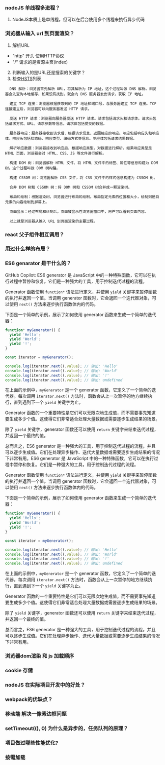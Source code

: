 ### nodeJS 单线程多进程？

1. NodeJS本质上是单线程，但可以在后台使用多个线程来执行异步代码


### 浏览器从输入 url 到页面渲染？
1. 解析URL 
  * "http" 开头 使用HTTP协议
  * "/"  请求的是资源主页(index)
2. 判断输入的是URL还是搜索的关键字？
3. 检查[HSTS](https://zh.wikipedia.org/wiki/HTTP%E4%B8%A5%E6%A0%BC%E4%BC%A0%E8%BE%93%E5%AE%89%E5%85%A8)列表


```
  DNS 解析：浏览器首先解析 URL，将其解析为 IP 地址，这个过程叫做 DNS 解析。浏览器会先查询本地缓存，如果没有找到，就会向 DNS 服务器发出请求，获取 IP 地址。

  建立 TCP 连接：浏览器根据获取到的 IP 地址和端口号，与服务器建立 TCP 连接。TCP 连接建立后，浏览器可以向服务器发送 HTTP 请求。

  发送 HTTP 请求：浏览器向服务器发送 HTTP 请求。请求包括请求头和请求体。请求头包括请求方式、URL、请求参数等信息。请求体包括提交的数据。

  服务器响应：服务器接收到请求后，根据请求信息，返回相应的响应。响应包括响应头和响应体。响应头包括状态码、响应类型、编码方式等信息。响应体包括请求结果数据。

  解析响应数据：浏览器接收到响应后，根据响应类型，对数据进行解析。如果响应类型是 HTML 页面，浏览器会对 HTML、CSS、JS 等文件进行解析。

  构建 DOM 树：浏览器解析 HTML 文件，将 HTML 文件中的标签、属性等信息构建为 DOM 树。这个过程叫做 DOM 树构建。

  构建 CSSOM 树：浏览器解析 CSS 文件，将 CSS 文件中的样式信息构建为 CSSOM 树。

  合并 DOM 树和 CSSOM 树：将 DOM 树和 CSSOM 树合并成一颗渲染树。

  布局和绘制：根据渲染树，浏览器进行布局和绘制。布局指定元素的位置和大小，绘制则是将元素的内容绘制到屏幕上。

  页面显示：经过布局和绘制后，页面被显示在浏览器窗口中，用户可以看到页面内容。

  以上就是浏览器从输入 URL 到页面渲染的主要过程。

```


### react 父子组件相互调用？


### 用过什么样的布局？


### ES6 genarator 是干什么的？

GitHub Copilot: ES6 generator 是 JavaScript 中的一种特殊函数，它可以在执行过程中暂停和恢复。它们是一种强大的工具，用于控制迭代过程的流程。

Generator 函数使用 `function*` 语法进行定义，并使用 `yield` 关键字来暂停函数的执行并返回一个值。当调用 generator 函数时，它会返回一个迭代器对象，可以使用 `next()` 方法来逐步执行函数体内的代码。

下面是一个简单的示例，展示了如何使用 generator 函数来生成一个简单的迭代器：

```javascript
function* myGenerator() {
  yield 'Hello';
  yield 'World';
  yield '!';
}

const iterator = myGenerator();

console.log(iterator.next().value); // 输出: 'Hello'
console.log(iterator.next().value); // 输出: 'World'
console.log(iterator.next().value); // 输出: '!'
console.log(iterator.next().value); // 输出: undefined
```

在上面的示例中，`myGenerator` 是一个 generator 函数，它定义了一个简单的迭代器。每次调用 `iterator.next()` 方法时，函数会从上一次暂停的地方继续执行，直到遇到下一个 `yield` 关键字为止。

Generator 函数的一个重要特性是它们可以无限次地生成值，而不需要事先知道要生成多少个值。这使得它们非常适合处理大量数据或需要逐步生成结果的场景。

除了 `yield` 关键字，generator 函数还可以使用 `return` 关键字来结束迭代过程，并返回一个最终的值。

总而言之，ES6 generator 是一种强大的工具，用于控制迭代过程的流程，并且可以逐步生成值。它们在处理异步操作、迭代大量数据或需要逐步生成结果的情况下非常有用。ES6 generator 是 JavaScript 中的一种特殊函数，它可以在执行过程中暂停和恢复。它们是一种强大的工具，用于控制迭代过程的流程。

Generator 函数使用 `function*` 语法进行定义，并使用 `yield` 关键字来暂停函数的执行并返回一个值。当调用 generator 函数时，它会返回一个迭代器对象，可以使用 `next()` 方法来逐步执行函数体内的代码。

下面是一个简单的示例，展示了如何使用 generator 函数来生成一个简单的迭代器：

```javascript
function* myGenerator() {
  yield 'Hello';
  yield 'World';
  yield '!';
}

const iterator = myGenerator();

console.log(iterator.next().value); // 输出: 'Hello'
console.log(iterator.next().value); // 输出: 'World'
console.log(iterator.next().value); // 输出: '!'
console.log(iterator.next().value); // 输出: undefined
```

在上面的示例中，`myGenerator` 是一个 generator 函数，它定义了一个简单的迭代器。每次调用 `iterator.next()` 方法时，函数会从上一次暂停的地方继续执行，直到遇到下一个 `yield` 关键字为止。

Generator 函数的一个重要特性是它们可以无限次地生成值，而不需要事先知道要生成多少个值。这使得它们非常适合处理大量数据或需要逐步生成结果的场景。

除了 `yield` 关键字，generator 函数还可以使用 `return` 关键字来结束迭代过程，并返回一个最终的值。

总而言之，ES6 generator 是一种强大的工具，用于控制迭代过程的流程，并且可以逐步生成值。它们在处理异步操作、迭代大量数据或需要逐步生成结果的情况下非常有用。


### 浏览器dom渲染 和 js 加载顺序



### cookie 存储


### nodeJS 在实际项目开发中的好处？


### webpack的优缺点？



### 移动端 解决一像素边框问题


### setTimeout((), 0) 为什么是异步的，任务队列的原理？


### 项目做过哪些性能优化?


### 按需加载



